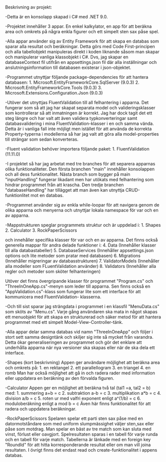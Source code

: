 ﻿Beskrivning av projekt:

-Detta är en konsolapp skapad i C# med .NET 9.0.

-Projektet innehåller 3 appar. En enkel kalkylator, en app för att beräkna area och
omkrets på några enkla figurer och ett simpelt sten sax påse spel.

-Alla appar använder sig av Entity Framework för att skapa en databas som sparar alla resultat
och beräkningar. Detta görs med Code First-principen och alla tabellobjekt manipuleras
direkt i koden liknande såsom man skapar och manipulerar vanliga klassobjekt i C#. Dvs, jag
skapar en databaseContext fil utifrån en appsettings.json fil där alla inställningar och
anslutningsinformation till databasen existerar i json-objektet.

-Programmet utnyttjar följande package-dependencies för att hantera databasen:
	1. Microsoft.EntityFrameworkCore.SqlServer (9.0.3)
	2. Microsoft.EntityFrameworkCore.Tools (9.0.3)
	3. Microsoft.Extensions.Configuration.Json (9.0.3)

-Utöver det utnyttjas FluentValidation till all felhantering i apparna. Det fungerar som så att
jag har skapat separata model och valideringsklasser som kontrollerar så att inmatningen är korrekt.
Jag har dock tagit det ett steg längre och har valt att även validera typkonverteringar samt
databasvalidering i mina FluentValidation-klasser i en och samma vända. Detta är i vanliga fall
inte möjligt men istället för att använda de korrekta Property-typerna i modellerna så har jag valt
att göra alla model-properties till strängar som sedan konverteras.

-Fluent validation behöver importera följande paket:
	1. FluentValidation (11.11.0)

-I projektet så har jag arbetat med tre branches för att separera apparnas olika funktionaliteter.
Den första branchen "main" innehåller konsolappen och all dess funktionalitet. Nästa branch som bygger på main
"inputHandling" fungerar likadant men har utökats med felhantering som hindrar programmet från att krascha.
Den tredje branchen "databaseHandling" har tillägget att man även kan utnyttja CRUD-funktionlitet
mot en databas.

-Programmet använder sig av enkla while-loopar för att navigera genom de olika apparna och menyerna och
utnyttjar lokala namespace för var och en av apparna.

-Mappstrukturen speglar programmets struktur och är uppdelad i:
	1. Shapes
	2. Calculator
	3. RockPaperScissors

och innehåller specifika klasser för var och en av apparna. Det finns också generella mappar för andra delade
funktioner i:
	4. Data (Innehåller klasser till alla databastabeller)
	5. DatabaseServices (Innehåller appsettings.json options och lite metoder som pratar med databasen)
	6. Migrations (Innehåller migreringar av databasstrukturen)
	7. ValidatorModels (Innehåller alla modeller som FLuentValidation använder)
	8. Validators (Innehåller alla regler och metoder som sköter felhanteringen)

Utöver det finns övergripande klasser för programmet "Program.cs" och "ThreeInOneApp.cs"-menyn som leder till apparna.
Sen finns också en "AppValidation.cs"-klass som fungerar lite som ett interface för att kommunicera med FluentValidation-
klasserna. 

-Och till sist sparar jag strängdata i programmet i en klassfil "MenuData.cs" som sköts av "Menu.cs". Varje
gång användaren ska mata in något skapas ett menuobjekt för att skapa en strukturerad och säker metod för att
hantera programmet med ett simpelt Model-View-Controller-tänk.

-Alla appar delar samma databas vid namn "ThreeInOneApp" och följer i stort sett samma designtänk och skiljer 
sig inte så mycket från varandra. Detta ökar generaliseringen av programmet och gör det enklare att 
underhålla apparna när nya versioner ska skapas eller när de ska dela ett interface.

-Shapes (kort beskrivning)
	Appen ger användare möjlighet att beräkna area och omkrets på:
		1. en rektangel
		2. ett parallellogram
		3. en triangel
		4. en romb
	Man har också möjlighet att gå in och radera rader med information eller uppdatera en beräkning av den
	förvalda figuren.

-Calculator
	Appen ger en möjlighet att beräkna två tal (tal1 =a, tal2 = b) med:
		1. summering a+b = c
		2. subtraktion a-b = c
		3. multiplikation a*b = c
		4. division a/b = c
		5. roten ur med valfri exponent enligt a^(1/b) = c
		6. moduloberäkning enligt a mod b = c
	Även här finns funktionalitet för att radera och uppdatera beräkningar.
	
-RockPaperScissors
	Spelaren spelar ett parti sten sax påse med en datormotståndare som med uniform slumpmässighet väljer
	sten,sax eller påse som motdrag. Man spelar en bäst av tre match som kan sluta med vinst, förlust eller
	oavgjort. Spelresultaten sparas i en tabell för varje runda och en tabell för varje match. Tabellerna
	är länkade med en foreign key "RoundId" för att hitta korresponderande resultat eller om man vill joina
	resultaten. I övrigt finns det endast read och create-funktionalitet i appens databas.

